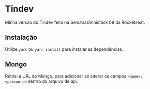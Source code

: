 # Tindev

Minha versão do Tindev feito na SemanaOmnistack 08 da Rocketseat.


## Instalação

Utilize `yarn` ou `yarn install` para instalar as dependências.


## Mongo

Retirei a URL do Mongo, para adicionar só alterar os campos `<name>:<password>` dentro do arquivo de api.
